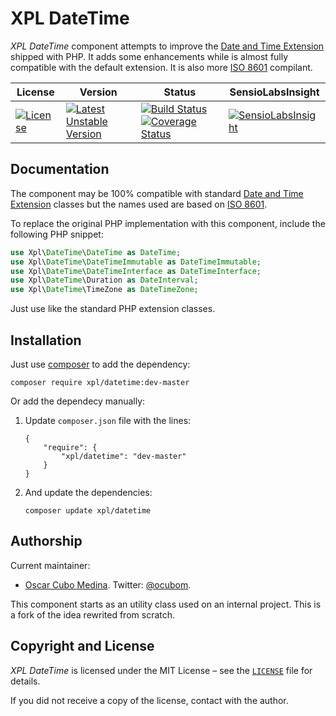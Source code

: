 XPL DateTime
============

_XPL DateTime_ component attempts to improve the [Date and Time Extension][]
shipped with PHP. It adds some enhancements while is almost fully compatible
with the default extension. It is also more [ISO 8601][] compilant.

| License | Version | Status | SensioLabsInsight |
| ------- | ------- | ------ | ----------------- |
| [![License](https://poser.pugx.org/xpl/datetime/license.svg)][0] | [![Latest Unstable Version](https://poser.pugx.org/xpl/datetime/v/unstable.png)](https://packagist.org/packages/xpl/datetime) | [![Build Status](https://travis-ci.org/ocubom/Xpl-DateTime.png?branch=master)](https://travis-ci.org/ocubom/Xpl-DateTime) [![Coverage Status](https://coveralls.io/repos/ocubom/Xpl-DateTime/badge.png?branch=master)](https://coveralls.io/r/ocubom/Xpl-DateTime) | [![SensioLabsInsight](https://insight.sensiolabs.com/projects/b0a9a1fa-e676-4484-80ec-61382f2674eb/big.png)](https://insight.sensiolabs.com/projects/b0a9a1fa-e676-4484-80ec-61382f2674eb) |

Documentation
-------------

The component may be 100% compatible with standard [Date and Time Extension][]
classes but the names used are based on [ISO 8601][].

To replace the original PHP implementation with this component, include the
following PHP snippet:

```php
use Xpl\DateTime\DateTime as DateTime;
use Xpl\DateTime\DateTimeImmutable as DateTimeImmutable;
use Xpl\DateTime\DateTimeInterface as DateTimeInterface;
use Xpl\DateTime\Duration as DateInterval;
use Xpl\DateTime\TimeZone as DateTimeZone;
```

Just use like the standard PHP extension classes.

Installation
------------

Just use [composer][] to add the dependency:

```
composer require xpl/datetime:dev-master
```

Or add the dependecy manually:

1.  Update ``composer.json`` file with the lines:

    ```
    {
        "require": {
            "xpl/datetime": "dev-master"
        }
    }
    ```

2.  And update the dependencies:

    ```
    composer update xpl/datetime
    ```

Authorship
----------

Current maintainer:

* [Oscar Cubo Medina](http://github.com/ocubom/ "@ocubom projects").
  Twitter: [@ocubom](http://twitter.com/ocubom/ "@ocubom on twitter").

This component starts as an utility class used on an internal project. This is
a fork of the idea rewrited from scratch.

Copyright and License
---------------------

_XPL DateTime_ is licensed under the MIT License – see the [`LICENSE`][0] file
for details.

If you did not receive a copy of the license, contact with the author.

[0]: http://github.com/ocubom/Xpl-DateTime/blob/master/LICENSE
    "XPL DateTime license file"


[Composer]: http://getcomposer.org/
    "Composer Dependency Manager for PHP"

[Date and Time Extension]: http://php.net/manual/refs.calendar.php
    "PHP Date and Time Related Extensions"

[ISO 8601]: http://en.wikipedia.org/wiki/ISO_8601
    "Data elements and interchange formats – Information interchange – Representation of dates and times (Wikipedia)"
